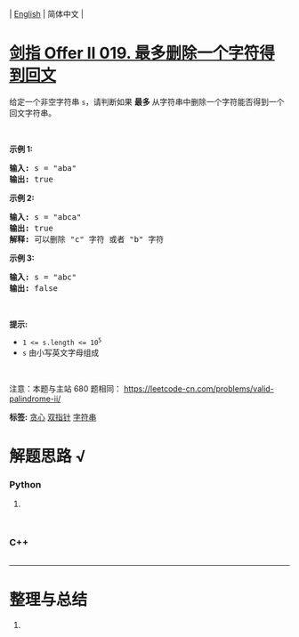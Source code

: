 | [English](README_EN.md) | 简体中文 |

# [剑指 Offer II 019. 最多删除一个字符得到回文](https://leetcode.cn/problems/RQku0D)
<p>给定一个非空字符串&nbsp;<code>s</code>，请判断如果&nbsp;<strong>最多 </strong>从字符串中删除一个字符能否得到一个回文字符串。</p>

<p>&nbsp;</p>

<p><strong>示例 1:</strong></p>

<pre>
<strong>输入:</strong> s = &quot;aba&quot;
<strong>输出:</strong> true
</pre>

<p><strong>示例 2:</strong></p>

<pre>
<strong>输入:</strong> s = &quot;abca&quot;
<strong>输出:</strong> true
<strong>解释:</strong> 可以删除 &quot;c&quot; 字符 或者 &quot;b&quot; 字符
</pre>

<p><strong>示例 3:</strong></p>

<pre>
<strong>输入:</strong> s = &quot;abc&quot;
<strong>输出:</strong> false</pre>

<p>&nbsp;</p>

<p><strong>提示:</strong></p>

<ul>
	<li><code>1 &lt;= s.length &lt;= 10<sup>5</sup></code></li>
	<li><code>s</code> 由小写英文字母组成</li>
</ul>

<p>&nbsp;</p>

<p><meta charset="UTF-8" />注意：本题与主站 680&nbsp;题相同：&nbsp;<a href="https://leetcode-cn.com/problems/valid-palindrome-ii/">https://leetcode-cn.com/problems/valid-palindrome-ii/</a></p>

**标签:**  [贪心](https://leetcode.cn/tag/greedy) [双指针](https://leetcode.cn/tag/two-pointers) [字符串](https://leetcode.cn/tag/string) 
# 解题思路 √

### Python

1. 

```python

```


```python

```

### C++

```cpp

```

---



# 整理与总结

1. 